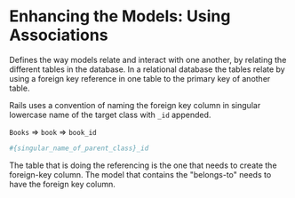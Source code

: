 # Enhancing the Models: Using Associations


Defines the way models relate and interact with one another, by relating the different tables in the database. In a relational database the tables relate by using a foreign key reference in one table to the primary key of another table.

Rails uses a convention of naming the foreign key column in singular lowercase name of the target class with `_id` appended.

`Books` => `book` => `book_id`

```ruby
#{singular_name_of_parent_class}_id
```

The table that is doing the referencing is the one that needs to create the foreign-key column. The model that contains the "belongs-to" needs to have the foreign key column.